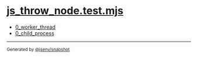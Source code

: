 # [js_throw_node.test.mjs](../js_throw_node.test.mjs)


- [0_worker_thread](0_worker_thread/0_worker_thread.md)
- [0_child_process](0_child_process/0_child_process.md)

---

<sub>
  Generated by <a href="https://github.com/jsenv/core/tree/main/packages/independent/snapshot">@jsenv/snapshot</a>
</sub>
